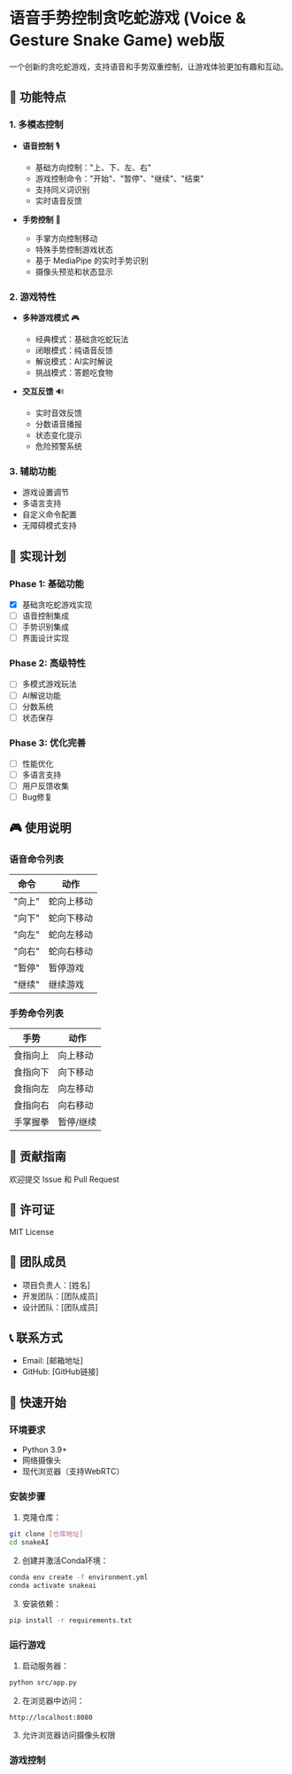 # 语音手势控制贪吃蛇游戏 (Voice & Gesture Snake Game) web版

一个创新的贪吃蛇游戏，支持语音和手势双重控制，让游戏体验更加有趣和互动。

## 🌟 功能特点

### 1. 多模态控制
- **语音控制** 🎙️
  - 基础方向控制："上、下、左、右"
  - 游戏控制命令："开始"、"暂停"、"继续"、"结束"
  - 支持同义词识别
  - 实时语音反馈

- **手势控制** 👋
  - 手掌方向控制移动
  - 特殊手势控制游戏状态
  - 基于 MediaPipe 的实时手势识别
  - 摄像头预览和状态显示

### 2. 游戏特性
- **多种游戏模式** 🎮
  - 经典模式：基础贪吃蛇玩法
  - 闭眼模式：纯语音反馈
  - 解说模式：AI实时解说
  - 挑战模式：答题吃食物

- **交互反馈** 🔊
  - 实时音效反馈
  - 分数语音播报
  - 状态变化提示
  - 危险预警系统

### 3. 辅助功能
- 游戏设置调节
- 多语言支持
- 自定义命令配置
- 无障碍模式支持

## 📝 实现计划

### Phase 1: 基础功能
- [x] 基础贪吃蛇游戏实现
- [ ] 语音控制集成
- [ ] 手势识别集成
- [ ] 界面设计实现

### Phase 2: 高级特性
- [ ] 多模式游戏玩法
- [ ] AI解说功能
- [ ] 分数系统
- [ ] 状态保存

### Phase 3: 优化完善
- [ ] 性能优化
- [ ] 多语言支持
- [ ] 用户反馈收集
- [ ] Bug修复

## 🎮 使用说明

### 语音命令列表
| 命令 | 动作 |
|-----|------|
| "向上" | 蛇向上移动 |
| "向下" | 蛇向下移动 |
| "向左" | 蛇向左移动 |
| "向右" | 蛇向右移动 |
| "暂停" | 暂停游戏 |
| "继续" | 继续游戏 |

### 手势命令列表
| 手势 | 动作 |
|-----|------|
| 食指向上 | 向上移动 |
| 食指向下 | 向下移动 |
| 食指向左 | 向左移动 |
| 食指向右 | 向右移动 |
| 手掌握拳 | 暂停/继续 |

## 🤝 贡献指南
欢迎提交 Issue 和 Pull Request

## 📄 许可证
MIT License

## 👥 团队成员
- 项目负责人：[姓名]
- 开发团队：[团队成员]
- 设计团队：[团队成员]

## 📞 联系方式
- Email: [邮箱地址]
- GitHub: [GitHub链接]


## 📝 快速开始

### 环境要求
- Python 3.9+
- 网络摄像头
- 现代浏览器（支持WebRTC）

### 安装步骤

1. 克隆仓库：
```bash
git clone [仓库地址]
cd snakeAI
```

2. 创建并激活Conda环境：
```bash
conda env create -f environment.yml
conda activate snakeai
```

3. 安装依赖：
```bash
pip install -r requirements.txt
```

### 运行游戏

1. 启动服务器：
```bash
python src/app.py
```

2. 在浏览器中访问：
```
http://localhost:8080
```

3. 允许浏览器访问摄像头权限

### 游戏控制